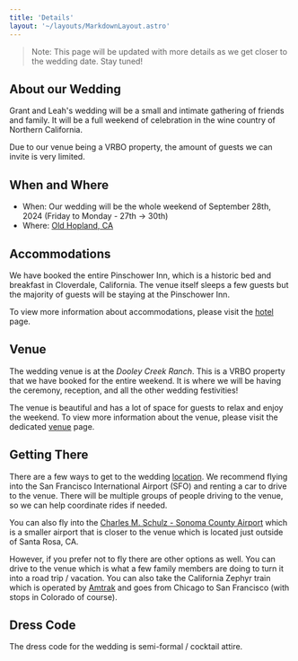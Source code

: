 ```yaml
---
title: 'Details'
layout: '~/layouts/MarkdownLayout.astro'
---
```


> Note: This page will be updated with more details as we get closer to the wedding date. Stay tuned!

## About our Wedding

Grant and Leah's wedding will be a small and intimate gathering of friends and family. It will be a full weekend of celebration in the wine country of Northern California.

Due to our venue being a VRBO property, the amount of guests we can invite is very limited.

## When and Where

- When: Our wedding will be the whole weekend of September 28th, 2024 (Friday to Monday - 27th -> 30th)
- Where: [Old Hopland, CA](https://maps.app.goo.gl/Pyyhy51YdWWvGfnA8)

## Accommodations

We have booked the entire Pinschower Inn, which is a historic bed and breakfast in Cloverdale, California. The venue itself sleeps a few guests but the majority of guests will be staying at the Pinschower Inn.

To view more information about accommodations, please visit the [hotel](/hotel) page.

## Venue

The wedding venue is at the _Dooley Creek Ranch_. This is a VRBO property that we have booked for the entire weekend. It is where we will be having the ceremony, reception, and all the other wedding festivities!

The venue is beautiful and has a lot of space for guests to relax and enjoy the weekend. To view more information about the venue, please visit the dedicated [venue](/venue) page.

## Getting There

There are a few ways to get to the wedding [location](/location). We recommend flying into the San Francisco International Airport (SFO) and renting a car to drive to the venue. There will be multiple groups of people driving to the venue, so we can help coordinate rides if needed.

You can also fly into the [Charles M. Schulz - Sonoma County Airport](https://sonomacountyairport.org/) which is a smaller airport that is closer to the venue which is located just outside of Santa Rosa, CA.

However, if you prefer not to fly there are other options as well. You can drive to the venue which is what a few family members are doing to turn it into a road trip / vacation. You can also take the California Zephyr train which is operated by [Amtrak](https://www.amtrak.com/california-zephyr-train) and goes from Chicago to San Francisco (with stops in Colorado of course).

## Dress Code

The dress code for the wedding is semi-formal / cocktail attire.
